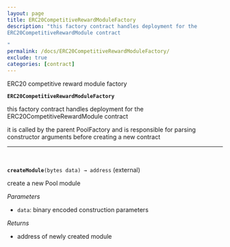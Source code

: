 ```yaml
---
layout: page
title: ERC20CompetitiveRewardModuleFactory
description: "this factory contract handles deployment for the
ERC20CompetitiveRewardModule contract

"
permalink: /docs/ERC20CompetitiveRewardModuleFactory/
exclude: true
categories: [contract]
---
```


ERC20 competitive reward module factory



**`ERC20CompetitiveRewardModuleFactory`**

this factory contract handles deployment for the
ERC20CompetitiveRewardModule contract



it is called by the parent PoolFactory and is responsible
for parsing constructor arguments before creating a new contract





****
<br>

**`createModule`**`(bytes data) → address` (external)

create a new Pool module




*Parameters*  
- `data`: binary encoded construction parameters


*Returns*  
- address of newly created module


